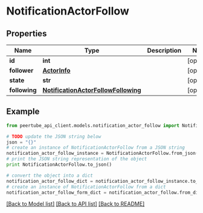 # NotificationActorFollow


## Properties
Name | Type | Description | Notes
------------ | ------------- | ------------- | -------------
**id** | **int** |  | [optional] 
**follower** | [**ActorInfo**](ActorInfo.md) |  | [optional] 
**state** | **str** |  | [optional] 
**following** | [**NotificationActorFollowFollowing**](NotificationActorFollowFollowing.md) |  | [optional] 

## Example

```python
from peertube_api_client.models.notification_actor_follow import NotificationActorFollow

# TODO update the JSON string below
json = "{}"
# create an instance of NotificationActorFollow from a JSON string
notification_actor_follow_instance = NotificationActorFollow.from_json(json)
# print the JSON string representation of the object
print NotificationActorFollow.to_json()

# convert the object into a dict
notification_actor_follow_dict = notification_actor_follow_instance.to_dict()
# create an instance of NotificationActorFollow from a dict
notification_actor_follow_form_dict = notification_actor_follow.from_dict(notification_actor_follow_dict)
```
[[Back to Model list]](../README.md#documentation-for-models) [[Back to API list]](../README.md#documentation-for-api-endpoints) [[Back to README]](../README.md)


